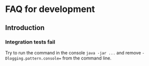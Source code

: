 # FAQ for development

## Introduction

### Integration tests fail

Try to run the command in the console `java -jar ...` and remove `-Dlogging.pattern.console=` from the command line.
  
